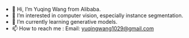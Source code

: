 - 👋 Hi, I’m Yuqing Wang from Alibaba.
- 👀 I’m interested in computer vision, especially instance segmentation. 
- 🌱 I’m currently learning generative models.
- 📫 How to reach me : Email: yuqingwang1029@gmail.com

<!---
Epiphqny/Epiphqny is a ✨ special ✨ repository because its `README.md` (this file) appears on your GitHub profile.
You can click the Preview link to take a look at your changes.
--->
